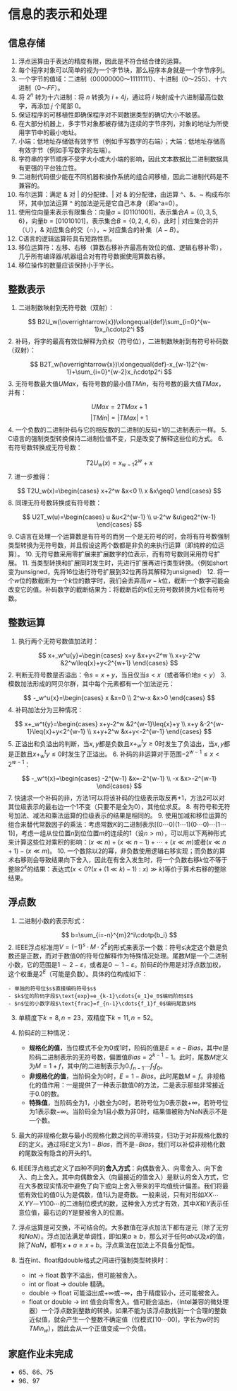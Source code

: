 # 信息的表示和处理 #

## 信息存储 ##

1. 浮点运算由于表达的精度有限，因此是不符合结合律的运算。
2. 每个程序对象可以简单的视为一个字节块，那么程序本身就是一个字节序列。
3. 一个字节的值域：二进制（$00000000$～$11111111$）、十进制（$0$～$255$）、十六进制（$0$～$FF$）。
4. 将 $2^n$ 转为十六进制：将 $n$ 转换为 $i+4j$，通过将 $i$ 映射成十六进制最高位数字，再添加 $j$ 个尾部 $0$。
5. 保证程序的可移植性即确保程序对不同数据类型的确切大小不敏感。
6. 在大部分机器上，多字节对象都被存储为连续的字节序列，对象的地址为所使用字节中的最小地址。
7. 小端：低地址存储低有效字节（例如手写数字的右端）；大端：低地址存储高有效字节（例如手写数字的左端）。
8. 字符串的字节顺序不受字大小或大小端的影响，因此文本数据比二进制数据具有更强的平台独立性。
9. 二进制代码很少能在不同机器和操作系统的组合间移植，因此二进制代码是不兼容的。
10. 布尔运算：满足 & 对 | 的分配律、| 对 & 的分配律，由运算 ^、&、~ 构成布尔环，其中加法运算 ^ 的加法逆元是它自己本身（即a^a=0）。
11. 使用位向量来表示有限集合：向量$a=[01101001]$，表示集合$A=\{0,3,5,6\}$，向量$b=[01010101]$，表示集合$B=\{0,2,4,6\}$，此时 | 对应集合的并（$\cup$），& 对应集合的交（$\cap$），~ 对应集合的补集（$A-B$）。
12. C语言的逻辑运算符具有短路性质。
13. 移位运算符：左移、右移（算数右移补齐最高有效位的值、逻辑右移补零），几乎所有编译器/机器组合对有符号数据使用算数右移。
14. 移位操作的数量应该保持小于字长。

## 整数表示 ##

1. 二进制数映射到无符号数（双射）：

$$
B2U_w(\overrightarrow{x})\xlongequal{def}\sum_{i=0}^{w-1}x_i\cdotp2^i
$$
2. 补码，将字的最高有效位解释为负权（符号位），二进制数映射到有符号补码数（双射）：

$$
B2T_w(\overrightarrow{x})\xlongequal{def}-x_{w-1}2^{w-1}+\sum_{i=0}^{w-2}x_i\cdotp2^i
$$
3. 无符号数最大值$UMax$，有符号数的最小值$TMin$，有符号数的最大值$TMax$，并有：

$$
UMax=2TMax+1
$$
$$
|TMin|=|TMax|+1
$$
4. 一个负数的二进制补码与它的相反数的二进制的反码$+1$的二进制表示一样。
5. C语言的强制类型转换保持二进制位值不变，只是改变了解释这些位的方式。
6. 有符号数转换成无符号数：

$$
T2U_w(x)=x_{w-1}2^w+x
$$
7. 进一步推得：

$$
T2U_w(x)=\begin{cases}
   x+2^w &x<0  \\
   x &x\geq0
\end{cases}
$$
8. 同理无符号数转换成有符号数：

$$
U2T_w(u)=\begin{cases}
    u &u<2^{w-1} \\
    u-2^w &u\geq2^{w-1}
\end{cases}
$$
9. C语言在处理一个运算数是有符号的而另一个是无符号的时，会将有符号数强制类型转换为无符号数，并且假设这两个数都是非负的来执行运算（即纯粹的位运算）。
10. 无符号数采用零扩展来扩展数字的位表示，而有符号数则采用符号扩展。
11. 当类型转换和扩展同时发生时，先进行扩展再进行类型转换。（例如short变为unsigned，先将$16$位进行符号扩展到$32$位再将其解释为unsigned）
12. 将一个$w$位的数截断为一个$k$位的数字时，我们会丢弃高$w-k$位，截断一个数字可能会改变它的值。补码数字的截断结果为：将截断后的$k$位无符号数转换为$k$位有符号数。

## 整数运算 ##

1. 执行两个无符号数值加法时：

$$
x+_w^u{y}=\begin{cases}
    x+y &x+y<2^w \\
    x+y-2^w &2^w\leq{x}+y<2^{w+1}
\end{cases}
$$
2. 判断无符号数是否溢出：令$s=x+y$，当且仅当$s<x$（或者等价地$s<y$）
3. 模数加法形成的阿贝尔群，其中每个元素都有一个加法逆元：

$$
-_w^u{x}=\begin{cases}
    x &x=0 \\
    2^w-x &x>0
\end{cases}
$$
4. 补码加法分为三种情况：

$$
x+_w^t{y}=\begin{cases}
    x+y-2^w &2^{w-1}\leq{x}+y \\
    x+y &-2^{w-1}\leq{x}+y<2^{w-1} \\
    x+y+2^w &x+y<-2^{w-1}
\end{cases}
$$
5. 正溢出和负溢出的判断，当$x,y$都是负数且$x+_w^t{y}\geq0$时发生了负溢出，当$x,y$都是正数且$x+_w^t{y}\leq0$时发生了正溢出。
6. 补码的非运算对于范围$-2^{w-1}\leq{x}<2^{w-1}$：

$$
-_w^t{x}=\begin{cases}
    -2^{w-1} &x=-2^{w-1} \\
    -x &x>-2^{w-1}
\end{cases}
$$
7. 快速求一个补码的非，方法1可以将该补码的位级表示取反再$+1$，方法2可以对其位级表示的最右边一个$1$不变（只要不是全为$0$），其他位求反。
8. 有符号和无符号加法、减法和乘法运算的位级表示的结果是相同的。
9. 使用加减和移位运算的组合来替代常数因子的乘法：考虑常数$K$的二进制表示$[(0\cdots0)(1\cdots1)(0\cdots0)\cdots(1\cdots1)]$，考虑一组从位位置$n$到位位置$m$的连续的$1$（设$n>m$），可以用以下两种形式来计算这些位对乘积的影响：$(x\ll{n})+(x\ll{n}-1)+\cdots+(x\ll{m})$或者$(x\ll{n+1})-(x\ll{m})$。
10. 一个数除以$2$的幂，非负数使用逻辑右移实现；而负数的算术右移则会导致结果向下舍入，因此在有舍入发生时，将一个负数右移$k$位不等于整除$2^k$的结果：表达式$(x<0?(x+(1\ll{k})-1):x)\gg{k})$等价于算术右移的整除结果。

## 浮点数 ##

1. 二进制小数的表示形式：

$$
b=\sum_{i=-n}^{m}2^i\cdotp{b_i}
$$
2. IEEE浮点标准用$V=(-1)^s\cdotp{M}\cdotp{2^E}$的形式来表示一个数：符号$s$决定这个数是负数还是正数，而对于数值$0$的符号位解释作为特殊情况处理。尾数$M$是一个二进制小数，它的范围是$1\sim2-\varepsilon$，或者是$0\sim1-\varepsilon$。阶码$E$的作用是对浮点数加权，这个权重是$2^E$（可能是负数）。具体的位构成如下：

    - 单独的符号位$s$直接编码符号$s$
    - $k$位的阶码字段$\text{exp}=e_{k-1}\cdots{e_1}e_0$编码阶码$E$
    - $n$位的小数字段$\text{frac}=f_{n-1}\cdots{f_1}f_0$编码尾数$M$
3. 单精度下$k=8,n=23$，双精度下$k=11,n=52$。
4. 阶码$E$的三种情况：

    - **规格化的值**，当位模式不全为0或1时，阶码的值是$E=e-Bias$，其中$e$是阶码二进制表示的无符号数，偏置值$Bias=2^{k-1}-1$。此时，尾数$M$定义为$M=1+f$，其中$f$的二进制表示为$0.f_{n-1}\cdots{f_1}f_0$。
    - **非规格化的值**，当阶码全为$0$时，$E=1-Bias$。此时尾数$M=f$。非规格化的值作用：一是提供了一种表示数值0的方法，二是表示那些非常接近于$0.0$的数。
    - **特殊值**，当阶码全为$1$，小数全为$0$时，若符号位为$0$表示数$+	\infty$，若符号位为$1$表示数$-\infty$。当阶码全为$1$且小数为非$0$时，结果值被称为$\text{NaN}$表示不是一个数。

5. 最大的非规格化数与最小的规格化数之间的平滑转变，归功于对非规格化数的$E$的定义。通过将$E$定义为$1-Bias$，而不是$-Bias$，我们可以补偿非规格化数的尾数没有隐含的开头的$1$。
6. IEEE浮点格式定义了四种不同的**舍入方式**：向偶数舍入、向零舍入、向下舍入、向上舍入。其中向偶数舍入（向最接近的值舍入）是默认的舍入方式，它在大多数现实情况中避免了向下或向上舍入带来的平均值统计偏差。我们将最低有效位的值$0$认为是偶数，值$1$认为是奇数。一般来说，只有对形如$XX\cdots{X}.YY\cdots{Y}100\cdots$的二进制位模式的数，这种舍入方式才有效，其中$X$和$Y$表示任意位值，最右边的$Y$是要被舍入的位置。
7. 浮点运算是可交换，不可结合的。大多数值在浮点加法下都有逆元（除了无穷和$NaN$）。浮点加法满足单调性，即如果$a\geq{b}$，那么对于任何$a b$以及$x$的值，除了$NaN$，都有$x+a\geq{x}+b$。浮点乘法在加法上不具备分配性。
8. 当在int、float和double格式之间进行强制类型转换时：

    - int -> float 数字不溢出，但可能被舍入。
    - int or float -> double 精确。
    - double -> float 可能溢出成$+\infty$或$-\infty$，由于精度较小，还可能被舍入。
    - float or double -> int 值会向零舍入。值可能会溢出，（Intel兼容的微处理器）一个浮点数到整数的转换，如果不能为该浮点数找到一个合理的整数近似值，就会产生一个整数不确定值（位模式$[10\cdots00]$，字长为$w$时的$TMin_w$），因此会从一个正值变成一个负值。

## 家庭作业未完成 ##

- 65、66、75
- 96、97